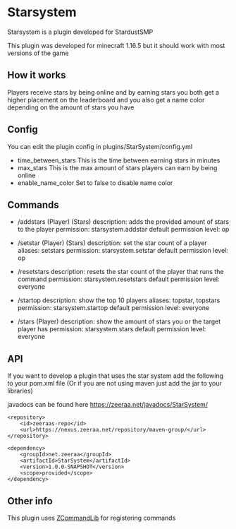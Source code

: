 # Starsystem
Starsystem is a plugin developed for StardustSMP

This plugin was developed for minecraft 1.16.5 but it should work with most versions of the game

## How it works
Players receive stars by being online and by earning stars you both get a higher placement on the leaderboard and you also get a name color depending on the amount of stars you have

## Config
You can edit the plugin config in plugins/StarSystem/config.yml
* time_between_stars This is the time between earning stars in minutes
* max_stars This is the max amount of stars players can earn by being online
* enable_name_color Set to false to disable name color

## Commands
* /addstars (Player) (Stars)
description: adds the provided amount of stars to the player
permission: starsystem.addstar
default permission level: op

* /setstar (Player) (Stars)
description: set the star count of a player
aliases: setstars
permission: starsystem.setstar
default permission level: op

* /resetstars
description: resets the star count of the player that runs the command
permission: starsystem.resetstars
default permission level: everyone

* /startop
description: show the top 10 players
aliases: topstar, topstars
permission: starsystem.startop
default permission level: everyone

* /stars (Player)
description: show the amount of stars you or the target player has
permission: starsystem.stars
default permission level: everyone

## API
If you want to develop a plugin that uses the star system add the following to your pom.xml file (Or if you are not using maven just add the jar to your libraries)

javadocs can be found here https://zeeraa.net/javadocs/StarSystem/

```
<repository>
	<id>zeeraas-repo</id>
	<url>https://nexus.zeeraa.net/repository/maven-group/</url>
</repository>
```

```
<dependency>
	<groupId>net.zeeraa</groupId>
	<artifactId>StarSystem</artifactId>
	<version>1.0.0-SNAPSHOT</version>
	<scope>provided</scope>
</dependency>
```

## Other info
This plugin uses [ZCommandLib](https://github.com/AntonUden/ZCommandLib) for registering commands
